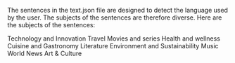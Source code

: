 The sentences in the text.json file are designed to detect the language used by the user.
The subjects of the sentences are therefore diverse.
Here are the subjects of the sentences:

Technology and Innovation
Travel
Movies and series
Health and wellness
Cuisine and Gastronomy
Literature
Environment and Sustainability
Music
World News
Art & Culture